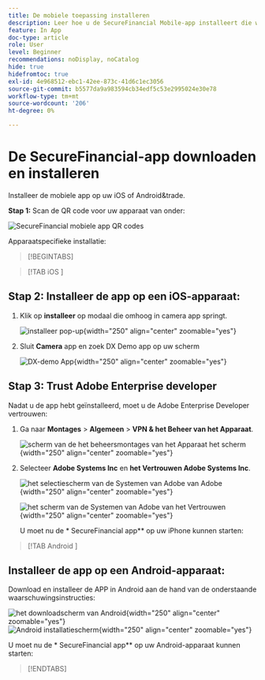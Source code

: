 ```yaml
---
title: De mobiele toepassing installeren
description: Leer hoe u de SecureFinancial Mobile-app installeert die wordt gebruikt in het Lab van de L535-top.
feature: In App
doc-type: article
role: User
level: Beginner
recommendations: noDisplay, noCatalog
hide: true
hidefromtoc: true
exl-id: 4e968512-ebc1-42ee-873c-41d6c1ec3056
source-git-commit: b5577da9a983594cb34edf5c53e2995024e30e78
workflow-type: tm+mt
source-wordcount: '206'
ht-degree: 0%

---
```


# De SecureFinancial-app downloaden en installeren

Installeer de mobiele app op uw iOS of Android&amp;trade.

**Stap 1:** Scan de QR code voor uw apparaat van onder:

![ SecureFinancial mobiele app QR codes ](/help/summit-lab-2024-lab-assets/assets/dx-demo-app-qr-codes.png)

Apparaatspecifieke installatie:

>[!BEGINTABS]

>[!TAB  iOS ]

## Stap 2: Installeer de app op een iOS-apparaat:

1. Klik op **installeer** op modaal die omhoog in camera app springt.

   ![ installeer pop-up ](/help/summit-lab-2024-lab-assets/assets/install_popup.png){width="250" align="center" zoomable="yes"}

2. Sluit **Camera** app en zoek DX Demo app op uw scherm

   ![ DX-demo App ](/help/summit-lab-2024-lab-assets/assets/dx_demo_on_ios_screen.png){width="250" align="center" zoomable="yes"}


## Stap 3: Trust Adobe Enterprise developer

Nadat u de app hebt geïnstalleerd, moet u de Adobe Enterprise Developer vertrouwen:

1. Ga naar **Montages** > **Algemeen** > **VPN &amp; het Beheer van het Apparaat**.

   ![ scherm van de het beheersmontages van het Apparaat het scherm ](/help/summit-lab-2024/l820-lab-workbook/assets/1-2-2-device-management-screen.PNG " van het Beheer van het Apparaat het scherm "){width="250" align="center" zoomable="yes"}

1. Selecteer **Adobe Systems Inc** en **het Vertrouwen Adobe Systems Inc**.

   ![ het selectiescherm van de Systemen van Adobe van Adobe ](/help/summit-lab-2024/l820-lab-workbook/assets/1-2-3-adobe-systems.PNG " het selectiescherm van Systemen van Adobe "){width="250" align="center" zoomable="yes"}
   <br>

   ![ het scherm van de Systemen van Adobe van het Vertrouwen ](/help/summit-lab-2024/l820-lab-workbook/assets/1-2-4-trust-adobe.PNG){width="250" align="center" zoomable="yes"}

   U moet nu de * SecureFinancial app** op uw iPhone kunnen starten:


>[!TAB  Android ]

## Installeer de app op een Android-apparaat:

Download en installeer de APP in Android aan de hand van de onderstaande waarschuwingsinstructies:

![ het downloadscherm van Android ](/help/summit-lab-2024/l820-lab-workbook/assets/1-2-5-android-download.jpg " Android downloadscherm "){width="250" align="center" zoomable="yes"}
<br>
![ Android installatiescherm ](/help/summit-lab-2024/l820-lab-workbook/assets/1-2-6-android-installation.jpg){width="250" align="center" zoomable="yes"}

U moet nu de * SecureFinancial app** op uw Android-apparaat kunnen starten:

>[!ENDTABS]
